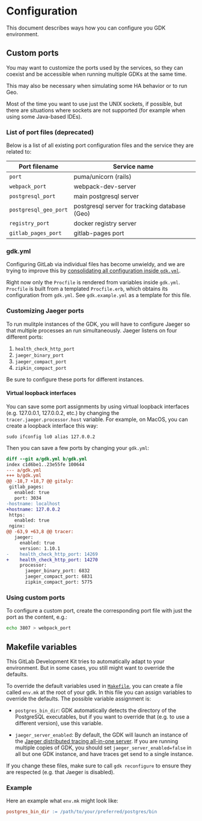 # Configuration

This document describes ways how you can configure you GDK environment.

## Custom ports

You may want to customize the ports used by the services, so they can
coexist and be accessible when running multiple GDKs at the same time.

This may also be necessary when simulating some HA behavior or to run Geo.

Most of the time you want to use just the UNIX sockets, if possible,
but there are situations where sockets are not supported (for example
when using some Java-based IDEs).

### List of port files (deprecated)

Below is a list of all existing port configuration files and the
service they are related to:

| Port filename         | Service name                                  |
| --------------------- | --------------------------------------------- |
| `port`                | puma/unicorn (rails)                          |
| `webpack_port`        | webpack-dev-server                            |
| `postgresql_port`     | main postgresql server                        |
| `postgresql_geo_port` | postgresql server for tracking database (Geo) |
| `registry_port`       | docker registry server                        |
| `gitlab_pages_port`   | gitlab-pages port                             |

### gdk.yml

Configuring GitLab via individual files has become unwieldy, and we are
trying to improve this by [consolidating all configuration inside
`gdk.yml`](https://gitlab.com/gitlab-org/gitlab-development-kit/issues/413).

Right now only the `Procfile` is rendered from variables inside
`gdk.yml`. `Procfile` is built from a templated `Procfile.erb`, which
obtains its configuration from `gdk.yml`. See `gdk.example.yml` as a
template for this file.

### Customizing Jaeger ports

To run mulitple instances of the GDK, you will have to configure Jaeger
so that multiple processes an run simultaneously. Jaeger listens on four
different ports:

1. `health_check_http_port`
1. `jaeger_binary_port`
1. `jaeger_compact_port`
1. `zipkin_compact_port`

Be sure to configure these ports for different instances.

#### Virtual loopback interfaces

You can save some port assignments by using virtual loopback interfaces
(e.g. 127.0.0.1, 127.0.0.2, etc.) by changing the
`tracer.jaeger.processor.host` variable. For example, on MacOS, you can
create a loopback interface this way:

```
sudo ifconfig lo0 alias 127.0.0.2
```

Then you can save a few ports by changing your `gdk.yml`:

```diff
diff --git a/gdk.yml b/gdk.yml
index c1d6be1..23e55fe 100644
--- a/gdk.yml
+++ b/gdk.yml
@@ -18,7 +18,7 @@ gitaly:
 gitlab_pages:
   enabled: true
   port: 3034
-hostname: localhost
+hostname: 127.0.0.2
 https:
   enabled: true
 nginx:
@@ -63,9 +63,8 @@ tracer:
   jaeger:
     enabled: true
     version: 1.10.1
-    health_check_http_port: 14269
+    health_check_http_port: 14270
     processor:
       jaeger_binary_port: 6832
       jaeger_compact_port: 6831
       zipkin_compact_port: 5775
```

### Using custom ports

To configure a custom port, create the corresponding port file with
just the port as the content, e.g.:

```sh
echo 3807 > webpack_port
```

## Makefile variables

This GitLab Development Kit tries to automatically adapt to your
environment. But in some cases, you still might want to override the
defaults.

To override the default variables used in [`Makefile`](../../Makefile),
you can create a file called `env.mk` at the root of your gdk. In this
file you can assign variables to override the defaults. The possible
variable assignment is:

- `postgres_bin_dir`: GDK automatically detects the directory of the
  PostgreSQL executables, but if you want to override that (e.g. to
  use a different version), use this variable.

- `jaeger_server_enabled`: By default, the GDK will launch an instance of
  the [Jaeger distributed tracing all-in-one
  server](http://localhost:16686/search). If you are running multiple
  copies of GDK, you should set `jaeger_server_enabled=false` in all but
  one GDK instance, and have traces get send to a single instance.

If you change these files, make sure to call `gdk reconfigure` to ensure
they are respected (e.g. that Jaeger is disabled).

### Example

Here an example what `env.mk` might look like:

```makefile
postgres_bin_dir := /path/to/your/preferred/postgres/bin
```
